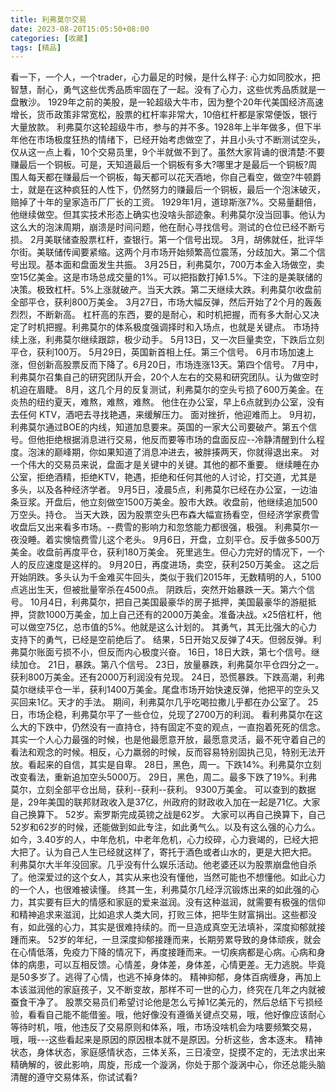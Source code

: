 ```yaml
---
title: 利弗莫尔交易
date: 2023-08-20T15:05:50+08:00
categories: [收藏]
tags: [精品]
---
```


看一下，一个人，一个trader，心力最足的时候，是什么样子:  心力如同胶水，把智慧，耐心，勇气这些优秀品质牢固在了一起。没有了心力，这些优秀品质就是一盘散沙。  1929年之前的美股，是一轮超级大牛市，因为整个20年代美国经济高速增长，货币政策非常宽松，股票的杠杆率非常大，10倍杠杆都是家常便饭，银行大量放款。  利弗莫尔这轮超级牛市，参与的并不多。1928年上半年做多，但下半年他在市场极度狂热的情绪下，已经开始考虑做空了，并且小头寸不断测试空头，仅从这一点上看，10个交易员里，9个半就做不到了。虽然大家背诵的很清楚:不要赚最后一个铜板。可是，天知道最后一个铜板有多大?哪里才是最后一个铜板?周围人每天都在赚最后一个铜板，每天都可以花天酒地，你自己看空，做空?牛顿爵士，就是在这种疯狂的人性下，仍然努力的赚最后一个铜板，最后一个泡沫破灭，赔掉了十年的皇家造币厂厂长的工资。  1929年1月，道琼斯涨7%。交易量翻倍，他继续做空。但其实技术形态上确实也没啥头部迹象。利弗莫尔没当回事。他认为这么大的泡沫周期，崩溃是时间问题，他在耐心寻找信号。测试的仓位已经不断亏损。  2月美联储查股票杠杆，查银行。第一个信号出现。  3月，胡佛就任，批评华尔街。美联储传闻要紧缩。这两个月市场开始频繁高位震荡，分歧加大。第二个信号出现。基本面和盘面发生共振。  3月25日，利弗莫尔，700万本金入场做空，卖空15亿美金。这是市场总成交量的1%。可以把指数打掉1.5%。下注的是美联储的决策。极致杠杆。5%上涨就破产。当天大跌。第二天继续大跌。利弗莫尔收盘前全部平仓，获利800万美金。  3月27日，市场大幅反弹，然后开始了2个月的轰轰烈烈，不断新高。  杠杆高的东西，要的是耐心，和时机把握，而有多大耐心又决定了时机把握。利弗莫尔的体系极度强调择时和入场点，也就是关键点。  市场持续上涨，利弗莫尔继续跟踪，极少动手。  5月13日，又一次巨量卖空，下跌后立刻平仓，获利100万。  5月29日，英国新首相上任。第三个信号。  6月市场加速上涨，但创新高股票反而下降了。6月20日，市场连涨13天。第四个信号。  7月中，利弗莫尔召集自己的研究团队开会，20个人左右的交易和研究团队。认为做空时机迫在眉睫。  8月，这几个月的反复测试，利弗莫尔的空头亏损了600万美金。在炎热的纽约夏天，难熬，难熬，难熬。  他住在办公室，早上6点就到办公室，没有去任何 KTV，酒吧去寻找艳遇，来缓解压力。  面对挫折，他迎难而上。  9月初，利弗莫尔通过BOE的内线，知道加息要来。英国的一家大公司要破产。第五个信号。但他拒绝根据消息进行交易，他反而要等市场的盘面反应--冷静清醒到什么程度。泡沫的巅峰期，你如果知道了消息冲进去，被胖揍两天，你就得退出来。  对一个伟大的交易员来说，盘面才是关键中的关键。其他的都不重要。  继续睡在办公室，拒绝酒精，拒绝KTV，艳遇，拒绝和任何其他的人讨论，打交道，尤其是多头，以及各种经济学者。  9月5日，凌晨5点，利弗莫尔已经在办公室，一边油条豆浆。开盘后，他立刻做空1500万美金。股市大跌。收盘前，他继续追加500万空头。持仓。  当天大跌，因为股票空头巴布森大幅宣扬看空，但经济学家费雪收盘后又出来看多市场。--费雪的影响力和忽悠能力都很强，极强。  利弗莫尔一夜没睡。着实懊恼费雪儿这个老头。  9月6日，开盘，立刻平仓。反手做多500万美金。收盘前再度平仓，获利180万美金。  死里逃生。但心力完好的情况下，一个人的反应速度是这样的。  9月20日，再度进场，卖空，获利250万美金。  这之后开始阴跌。多头认为千金难买牛回头，类似于我们2015年，无数精明的人，5100点逃出生天，但被批量宰杀在4500点。  阴跌后，突然开始暴跌一天。第六个信号。  10月4日，利弗莫尔，把自己美国最豪华的房子抵押，美国最豪华的游艇抵押，贷款1000万美金，加上自己还有的2000万美金。准备决战。x25倍杠杆，他可以做空75亿，总市值的5%。他就是这么计划的。  其勇气，其无比强大的心力支持下的勇气，已经是空前绝后了。  结果，5日开始又反弹了4天。但弱反弹。利弗莫尔账面亏损不小，但反而内心极度兴奋。  16日，18日大跌，第七个信号。继续加仓。  21日，暴跌。第八个信号。  23日，放量暴跌，利弗莫尔平仓四分之一。获利800万美金。还有2000万利润没有兑现。  24日，恐慌暴跌。下跌高潮，利弗莫尔继续平仓一半，获利1400万美金。尾盘市场开始快速反弹，他把平的空头又买回来1亿。天才的手法。  期间，利弗莫尔几乎吃喝拉撒儿乎都在办公室了。  25日，市场企稳，利弗莫尔平了一些仓位，兑现了2700万的利润。  看利弗莫尔在这么大的下跌中，仍然没有一直持仓，持有固定不变的观点，一直抱着死死的信念。其实一个人心力最强的时候，也是他最愿意开放，最愿意灵活，最不死守着自己的看法和观念的时候。相反，心力羸弱的时候，反而容易特别固执己见，特别无法开放。看起来的自信，其实是自卑。  28日，黑色，周一。下跌14%。利弗莫尔立刻改变看法，重新追加空头5000万。  29日，黑色，周二。最多下跌了19%。利弗莫尔，立刻全部平仓出局，获利--获利--获利。  9300万美金。  可以查到的数据是，29年美国的联邦财政收入是37亿，州政府的财政收入加在一起是71亿。大家自己换算下。  52岁。索罗斯完成英镑之战是62岁。  大家可以再自己换算下，自己52岁和62岁的时候，还能做到如此专注，如此勇气么。以及有这么强的心力么。如今，3.40岁的人，中年危机，中老年危机，心力绞碎，心力衰竭的，已经大把大把了。认为自己人生已经就这样了，寄托于酒色或者山水的，更是大把大把。  利弗莫尔大半年没回家。几乎没有什么娱乐活动。他老婆还以为股票崩盘他自杀了。他深爱过的这个女人，其实从来也没有懂他，当然可能也不想懂他。如此心力的一个人，也很难被读懂。  终其一生，利弗莫尔几经浮沉锻炼出来的如此强的心力，其实要有巨大的情感和家庭的爱来滋润。没有这种滋润，就需要有极强的信仰和精神追求来滋润，比如追求人类大同，打败三体，把毕生财富捐出。这些都没有，如此强的心力，其实是很难持续的。而一旦造成真空无法填补，深度抑郁就接踵而来。  52岁的年纪，一旦深度抑郁接踵而来，长期劳累导致的身体顽疾，就会在心情低落，免疫力下降的情况下，再度接踵而来。一切疾病都是心病。心病和身体的病患，可以互相反馈。心情差，身体差，身体差，心情更差。无力逃脱。毕竟是50多岁了。逃得了心情，也逃不掉身体的。  精神抑郁，身体百病缠身，再加上本该滋润他的家庭孩子，又不断变故，那样不可一世的心力，终究在几年之内就被蚕食干净了。  股票交易员们希望讨论他是怎么亏掉1亿美元的，然后总结下亏损经验，看看自己能不能借鉴。哦，他好像没有遵循关键点交易，哦，他好像应该耐心等待时机，哦，他违反了交易原则和体系，哦，市场没啥机会为啥要频繁交易，哦，哦---这些看起来是原因的原因根本就不是原因。分析这些，舍本逐末。  精神状态，身体状态，家庭感情状态，三体关系，三日凌空，捉摸不定的，无法求出来精确解的，彼此影响，周旋，形成一个漩涡，你处于那个漩涡中心，你还总能头脑清醒的遵守交易体系，你试试看?